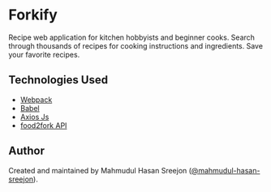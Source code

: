 # Forkify

Recipe web application for kitchen hobbyists and beginner cooks. Search through thousands of recipes for cooking instructions and ingredients. Save your favorite recipes.

## Technologies Used

* [Webpack](https://webpack.js.org/)
* [Babel](https://babeljs.io/)
* [Axios Js](https://www.npmjs.com/package/axios)
* [food2fork API](https://www.food2fork.com/)

## Author

Created and maintained by Mahmudul Hasan Sreejon ([@mahmudul-hasan-sreejon](http://mahmudulhasansreejon.ml/)).
